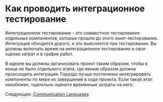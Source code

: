 # Как проводить интеграционное тестирование
[//]: # (Version:1.0.0)
Интеграционное тестирование - это совместное тестирование отдельных компонентов, которые прошли до этого юнит-тестирование. Интеграция обходится дорого, и это выясняется при тестировании. Вы должны включать время на интеграционное тестирование в свои оценки затрат и в график работ.

В идеале вы должны организовать проект таким образом, чтобы в конце не было отдельного этапа, где явным образом должна происходить интеграция. Гораздо лучше постепенно интегрировать компоненты по мере их завершения в ходе проекта. Если такой этап неизбежен, тщательно оцените временные затраты на него.

Следующее: [Communication Languages](09-Communication-Languages.md)